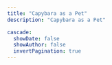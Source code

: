 ```yaml
---
title: "Capybara as a Pet"
description: "Capybara as a Pet"

cascade:
  showDate: false
  showAuthor: false
  invertPagination: true
---
```


